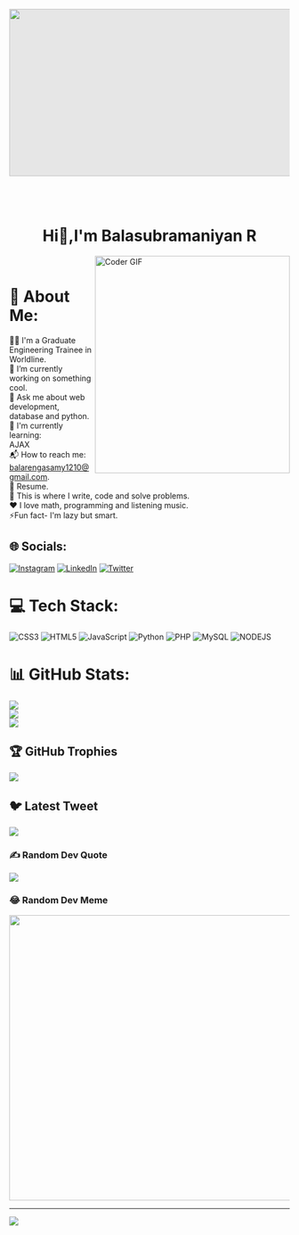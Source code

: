 <img style="display: block;-webkit-user-select: none;margin: auto;background-color: hsl(0, 0%, 90%);" src="https://user-images.githubusercontent.com/74038190/212750672-2f3f2b50-c84f-4ed8-a60a-849ae69ff9df.gif" height=300 width=900><br><br><br>
<h1 align="center">Hi👋,I'm Balasubramaniyan R </h1> 
<img alt="Coder GIF" align=right height=390 width=350 margin-top=100px src="https://cdn.dribbble.com/users/730703/screenshots/6581243/avento.gif"><br>

# 💫 About Me:
👨‍🎓 I'm a Graduate Engineering Trainee in Worldline.<br>🔭 I’m currently working on something cool.<br>💬 Ask me about web development, database and python.<br>🌱 I'm currently learning:<br>AJAX<br>📬 How to reach me: balarengasamy1210@gmail.com.<br>📝 Resume.<br>💪 This is where I write, code and solve problems.<br>❤️ I love math, programming and listening music.<br>⚡Fun fact- I'm lazy but smart.


## 🌐 Socials:
[![Instagram](https://img.shields.io/badge/Instagram-%23E4405F.svg?logo=Instagram&logoColor=white)](https://instagram.com/its_bala77) [![LinkedIn](https://img.shields.io/badge/LinkedIn-%230077B5.svg?logo=linkedin&logoColor=white)](https://linkedin.com/in/balasubramaniyanr) [![Twitter](https://img.shields.io/badge/Twitter-%231DA1F2.svg?logo=Twitter&logoColor=white)](https://twitter.com/itsbala77) 

# 💻 Tech Stack:
![CSS3](https://img.shields.io/badge/css3-%231572B6.svg?style=for-the-badge&logo=css3&logoColor=white) ![HTML5](https://img.shields.io/badge/html5-%23E34F26.svg?style=for-the-badge&logo=html5&logoColor=white) ![JavaScript](https://img.shields.io/badge/javascript-%23323330.svg?style=for-the-badge&logo=javascript&logoColor=%23F7DF1E) ![Python](https://img.shields.io/badge/python-3670A0?style=for-the-badge&logo=python&logoColor=ffdd54) ![PHP](https://img.shields.io/badge/php-%23777BB4.svg?style=for-the-badge&logo=php&logoColor=white) ![MySQL](https://img.shields.io/badge/mysql-%2300f.svg?style=for-the-badge&logo=mysql&logoColor=white) ![NODEJS](https://img.shields.io/badge/nodejs-%23E34F26.svg?style=for-the-badge&logo=nodejs&logoColor=white)
# 📊 GitHub Stats:
![](https://github-readme-stats.vercel.app/api?username=itsbala1210&theme=radical&hide_border=true&include_all_commits=true&count_private=true)<br/>
![](https://github-readme-streak-stats.herokuapp.com/?user=itsbala1210&theme=radical&hide_border=true)<br/>
![](https://github-readme-stats.vercel.app/api/top-langs/?username=itsbala1210&theme=radical&hide_border=true&include_all_commits=true&count_private=true&layout=compact)

## 🏆 GitHub Trophies
![](https://github-profile-trophy.vercel.app/?username=itsbala1210&theme=radical&no-frame=false&no-bg=true&margin-w=4)

## 🐦 Latest Tweet
[![](https://gtce.itsvg.in/api?username=itsbala77)](https://github.com/VishwaGauravIn/github-twitter-card-embed)

### ✍️ Random Dev Quote
![](https://quotes-github-readme.vercel.app/api?type=horizontal&theme=radical)

### 😂 Random Dev Meme
<img src="https://rm.up.railway.app/" width="512px"/>

---
[![](https://visitcount.itsvg.in/api?id=itsbala1210&icon=0&color=0)](https://visitcount.itsvg.in)

<!-- Proudly created with GPRM ( https://gprm.itsvg.in ) -->
